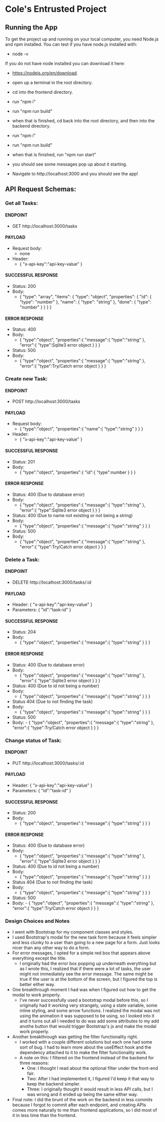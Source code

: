 # Cole's Entrusted Project

## Running the App

To get the project up and running on your local computer,
you need Node.js and npm installed.
You can test if you have node.js installed with:

-   node -v

If you do not have node installed you can download it here:

-   https://nodejs.org/en/download.

-   open up a terminal in the root directory.
-   cd into the frontend directory.
-   run "npm i"
-   run "npm run build"
-   when that is finished, cd back into the root directory,
    and then into the backend directory.
-   run "npm i"
-   run "npm run build"
-   when that is finished, run "npm run start"
-   you should see some messages pop up about it starting.
-   Navigate to http://localhost:3000 and you should see the app!

## API Request Schemas:

### Get all Tasks:

#### ENDPOINT

-   GET http://localhost:3000/tasks

#### PAYLOAD

-   Request body:
    -   none
-   Header:
    -   {
        "x-api-key":"api-key-value"
        }

#### SUCCESSFUL RESPONSE

-   Status: 200
-   Body:
    -   {
        "type": "array",
        "items": {
        "type": "object",
        "properties": {
        "id": {
        "type": "number"
        },
        "name": {
        "type": "string"
        },
        "done": {
        "type": "number"
        }
        }
        }
        }

#### ERROR RESPONSE

-   Status: 400
-   Body:
    -   {
        "type":"object",
        "properties":{
        "message":{
        "type":"string"
        },
        "error":{
        "type":Sqlite3 error object
        }
        }
        }
-   Status: 500
-   Body:
    -   {
        "type":"object",
        "properties":{
        "message":{
        "type":"string"
        },
        "error":{
        "type":Try/Catch error object
        }
        }
        }

### Create new Task:

#### ENDPOINT

-   POST http://localhost:3000/tasks

#### PAYLOAD

-   Request body:
    -   {
        "type":"object",
        "properties":{
        "name":{
        "type":"string"
        }
        }
        }
-   Header:
    -   {
        "x-api-key":"api-key-value"
        }

#### SUCCESSFUL RESPONSE

-   Status: 201
-   Body:
    -   {
        "type":"object",
        "properties":{
        "id":{
        "type":number
        }
        }
        }

#### ERROR RESPONSE

-   Status: 400 (Due to database error)
-   Body:
    -   {
        "type":"object",
        "properties":{
        "message":{
        "type":"string"
        },
        "error":{
        "type":Sqlite3 error object
        }
        }
        }
-   Status: 400 (Due to name not existing or not being a string)
-   Body:
    -   {
        "type":"object",
        "properties":{
        "message":{
        "type":"string"
        }
        }
        }
-   Status: 500
-   Body:
    -   {
        "type":"object",
        "properties":{
        "message":{
        "type":"string"
        },
        "error":{
        "type":Try/Catch error object
        }
        }
        }

### Delete a Task:

#### ENDPOINT

-   DELETE http://localhost:3000/tasks/:id

#### PAYLOAD

-   Header: {
    "x-api-key":"api-key-value"
    }
-   Parameters: {
    "id":"task-id"
    }

#### SUCCESSFUL RESPONSE

-   Status: 204
-   Body:
    -   {
        "type":"object",
        "properties":{
        "message":{
        "type":"string"
        }
        }
        }

#### ERROR RESPONSE

-   Status: 400 (Due to database error)
-   Body:
    -   {
        "type":"object",
        "properties":{
        "message":{
        "type":"string"
        },
        "error":{
        "type":Sqlite3 error object
        }
        }
        }
-   Status: 400 (Due to id not being a number)
-   Body:
    -   {
        "type":"object",
        "properties":{
        "message":{
        "type":"string"
        }
        }
        }
-   Status 404 (Due to not finding the task)
-   Body:
    -   {
        "type":"object",
        "properties":{
        "message":{
        "type":"string"
        }
        }
        }
-   Status: 500
-   Body: - {
    "type":"object",
    "properties":{
    "message":{
    "type":"string"
    },
    "error":{
    "type":Try/Catch error object
    }
    }
    }

### Change status of Task:

#### ENDPOINT

-   PUT http://localhost:3000/tasks/:id

#### PAYLOAD

-   Header: {
    "x-api-key":"api-key-value"
    }
-   Parameters: {
    "id":"task-id"
    }

#### SUCCESSFUL RESPONSE

-   Status: 200
-   Body:
    -   {
        "type":"object",
        "properties":{
        "message":{
        "type":"string"
        }
        }
        }

#### ERROR RESPONSE

-   Status: 400 (Due to database error)
-   Body:
    -   {
        "type":"object",
        "properties":{
        "message":{
        "type":"string"
        },
        "error":{
        "type":Sqlite3 error object
        }
        }
        }
-   Status: 400 (Due to id not being a number)
-   Body:
    -   {
        "type":"object",
        "properties":{
        "message":{
        "type":"string"
        }
        }
        }
-   Status 404 (Due to not finding the task)
-   Body:
    -   {
        "type":"object",
        "properties":{
        "message":{
        "type":"string"
        }
        }
        }
-   Status: 500
-   Body: - {
    "type":"object",
    "properties":{
    "message":{
    "type":"string"
    },
    "error":{
    "type":Try/Catch error object
    }
    }
    }

### Design Choices and Notes

-   I went with Bootstrap for my component classes and styles.
-   I used Bootstrap's modal for the new task form because it feels
    simpler and less clunky to a user than going to a new page for a form.
    Just looks nicer than any other way to do a form.
-   For error messages, I opted for a simple red box that appears above everything
    except the title.
    -   I originally had the error box popping up underneath everything but as I wrote this,
        I realized that if there were a lot of tasks, the user might not immediately see the error message.
        The same might be true if the user is at the bottom of the screen, but I
        figured the top is better either way.
-   One breakthrough moment I had was when I figured out how to get the modal to work properly.
    -   I've never successfully used a bootstrap modal before this, so I originally
        had it working very strangely, using a state variable, some inline styling, and some arrow functions.
        I realized the modal was not using the animation it was supposed to be using, so
        I looked into it and it turns out all I needed to do was add some attributes to my
        add anothe button that would trigger Bootstrap's js and make the modal work properly.
-   Another breakthrough was getting the filter functionality right.
    -   I worked with a couple different solutions but each one had some sort of bug. I had to learn
        more about the useEffect hook and the dependency attached to it to make the filter functionality work.
    -   A note on this: I filtered on the frontend instead of the backend for three reasons:
        -   One: I thought I read about the optional filter under the front-end fair.
        -   Two: After I had implemented it, I figured I'd keep it that way to keep the backend simpler.
        -   Three: I originally thought it would result in less API calls, but I was wrong and it ended up being the same
            either way.
-   Final note: I did the brunt of the work on the backend in less commits because I forgot to commit after each endpoint,
    and creating APIs comes more naturally to me than frontend applications, so I did most of it in less time than the frontend.
